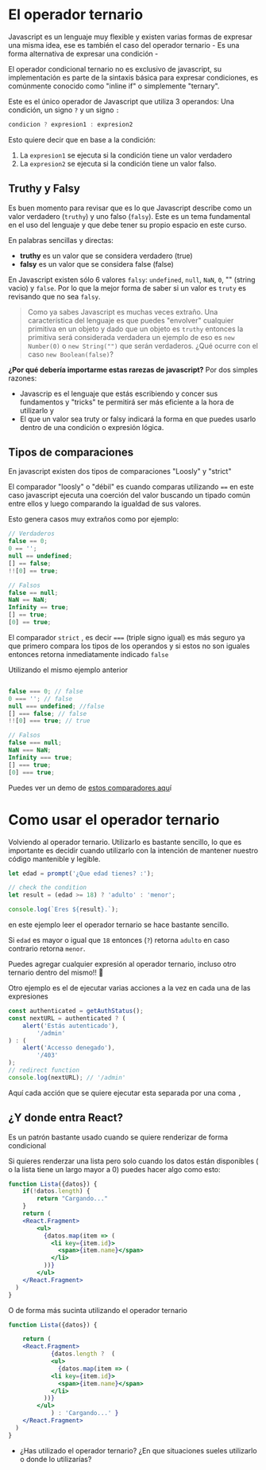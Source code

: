 # El operador ternario

Javascript es un lenguaje muy flexible y existen varias formas de expresar una misma idea, ese es también el caso del operador ternario -  Es una forma alternativa de expresar una condición -

El operador condicional ternario no es exclusivo de javascript, su implementación es parte de la sintaxis básica para expresar condiciones, es comúnmente conocido como "inline if" o simplemente "ternary".

Este es el único operador de Javascript que utiliza 3 operandos: Una condición, un signo `?` y un signo `:`

```jsx
condicion ? expresion1 : expresion2
```

Esto quiere decir que en base a la condición:

1. La `expresion1` se ejecuta si la condición tiene un valor verdadero
2. La `expresion2` se ejecuta si la condición tiene un valor falso.

## Truthy y Falsy

Es buen momento para revisar que es lo que Javascript describe como un valor verdadero (`truthy`) y uno falso (`falsy`). Este es un tema fundamental en el uso del lenguaje  y que debe tener su propio espacio en este curso.

En palabras sencillas y directas:

- **truthy** es un valor que se considera verdadero (true)
- **falsy** es un valor que se considera false (false)

En Javascript existen sólo 6 valores `falsy`: `undefined`, ``null``, `NaN`, `0`, "" (string vacio) y `false`. Por lo que la mejor forma de saber si un valor es `truty` es revisando que no sea `falsy`.

> Como ya sabes Javascript es muchas veces extraño. Una característica del lenguaje es que puedes "envolver" cualquier primitiva en un objeto y dado que un objeto es `truthy` entonces la primitiva será considerada verdadera un ejemplo de eso es `new Number(0)`  o `new String("")` que serán verdaderos. 
¿Qué ocurre con el caso `new Boolean(false)`?

**¿Por qué debería importarme estas rarezas de javascript?** Por dos simples razones:

- Javascrip es el lenguaje que estás escribiendo y concer sus fundamentos y "tricks" te permitirá ser más eficiente a la hora de utilizarlo y
- El que un valor sea truty or falsy indicará la forma en que puedes usarlo dentro de una condición o expresión lógica.

## Tipos de comparaciones

En javascript existen dos tipos de comparaciones "Loosly" y "strict"

El comparador "loosly" o "débil" es cuando comparas utilizando `==` en este caso javascript ejecuta una coerción del valor buscando un tipado común entre ellos y luego comparando la igualdad de sus valores.

Esto genera casos muy extraños como por ejemplo:

```jsx
// Verdaderos
false == 0;
0 == '';
null == undefined;
[] == false;
!![0] == true;

// Falsos
false == null;
NaN == NaN;
Infinity == true;
[] == true;
[0] == true;
```

El comparador `strict` , es decir `===` (triple signo igual) es más seguro ya que primero compara los tipos de los operandos y si estos no son iguales entonces retorna inmediatamente indicado `false`

Utilizando el mismo ejemplo anterior

```jsx

false === 0; // false
0 === ''; // false
null === undefined; //false
[] === false; // false
!![0] === true; // true

// Falsos
false === null; 
NaN === NaN;
Infinity === true;
[] === true;
[0] === true;
```

Puedes ver un demo de [estos comparadores aqu](https://jsitor.com/vsDMmiinh)í

# Como usar el operador ternario

Volviendo al operador ternario. Utilizarlo es bastante sencillo, lo que es importante es decidir cuando utilizarlo con la intención de mantener nuestro código mantenible y legible.

```jsx
let edad = prompt('¿Que edad tienes? :');

// check the condition
let result = (edad >= 18) ? 'adulto' : 'menor';

console.log(`Eres ${result}.`);
```

en este ejemplo leer el operador ternario se hace bastante sencillo.

Si `edad` es mayor o igual que `18` entonces (`?`) retorna `adulto` en caso contrario retorna `menor`.

Puedes agregar cualquier expresión al operador ternario, incluso otro ternario dentro del mismo!! 🤯

Otro ejemplo es el de ejecutar varias acciones a la vez en cada una de las expresiones

```jsx
const authenticated = getAuthStatus();
const nextURL = authenticated ? (
    alert('Estás autenticado'),
        '/admin'
) : (
    alert('Accesso denegado'),
        '/403'
);
// redirect function
console.log(nextURL); // '/admin'
```

Aquí cada acción que se quiere ejecutar esta separada por una coma `,`

## ¿Y donde entra React?

Es un patrón bastante usado cuando se quiere renderizar de forma condicional

Si quieres renderzar una lista pero solo cuando los datos están disponibles ( o la lista tiene un largo mayor a 0) puedes hacer algo como esto:

```jsx
function Lista({datos}) {
    if(!datos.length) {
        return "Cargando..."
    }
    return (
    <React.Fragment>
        <ul>
          {datos.map(item => (
            <li key={item.id}>
              <span>{item.name}</span>
            </li>
          ))}
        </ul>
    </React.Fragment>
  )
}
```

O de forma más sucinta utilizando el operador ternario

```jsx
function Lista({datos}) {

    return (
    <React.Fragment>
            {datos.length ?  (
            <ul>
              {datos.map(item => (
            <li key={item.id}>
              <span>{item.name}</span>
            </li>
          ))}
        </ul>
            ) : 'Cargando...' }
    </React.Fragment>
  )
}
```

- ¿Has utilizado el operador ternario? ¿En que situaciones sueles utilizarlo o donde lo utilizarías?
